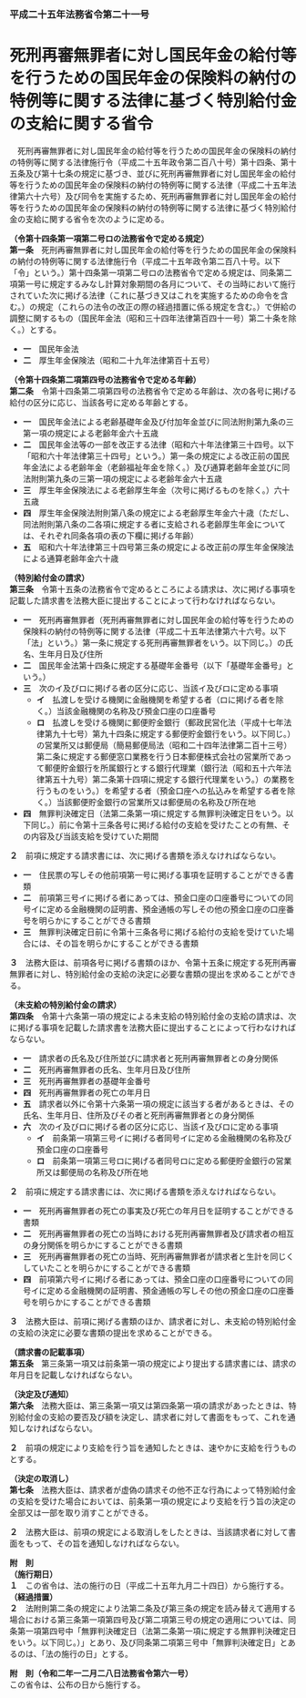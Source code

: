 ### 平成二十五年法務省令第二十一号  
# 死刑再審無罪者に対し国民年金の給付等を行うための国民年金の保険料の納付の特例等に関する法律に基づく特別給付金の支給に関する省令  
　死刑再審無罪者に対し国民年金の給付等を行うための国民年金の保険料の納付の特例等に関する法律施行令（平成二十五年政令第二百八十号）第十四条、第十五条及び第十七条の規定に基づき、並びに死刑再審無罪者に対し国民年金の給付等を行うための国民年金の保険料の納付の特例等に関する法律（平成二十五年法律第六十六号）及び同令を実施するため、死刑再審無罪者に対し国民年金の給付等を行うための国民年金の保険料の納付の特例等に関する法律に基づく特別給付金の支給に関する省令を次のように定める。  
  
**（令第十四条第一項第二号ロの法務省令で定める規定）**  
**第一条**　死刑再審無罪者に対し国民年金の給付等を行うための国民年金の保険料の納付の特例等に関する法律施行令（平成二十五年政令第二百八十号。以下「令」という。）第十四条第一項第二号ロの法務省令で定める規定は、同条第二項第一号に規定するみなし計算対象期間の各月について、その当時において施行されていた次に掲げる法律（これに基づき又はこれを実施するための命令を含む。）の規定（これらの法令の改正の際の経過措置に係る規定を含む。）で併給の調整に関するもの（国民年金法（昭和三十四年法律第百四十一号）第二十条を除く。）とする。  
* **一**　国民年金法  
* **二**　厚生年金保険法（昭和二十九年法律第百十五号）  
  
**（令第十四条第二項第四号の法務省令で定める年齢）**  
**第二条**　令第十四条第二項第四号の法務省令で定める年齢は、次の各号に掲げる給付の区分に応じ、当該各号に定める年齢とする。  
* **一**　国民年金法による老齢基礎年金及び付加年金並びに同法附則第九条の三第一項の規定による老齢年金六十五歳  
* **二**　国民年金法等の一部を改正する法律（昭和六十年法律第三十四号。以下「昭和六十年法律第三十四号」という。）第一条の規定による改正前の国民年金法による老齢年金（老齢福祉年金を除く。）及び通算老齢年金並びに同法附則第九条の三第一項の規定による老齢年金六十五歳  
* **三**　厚生年金保険法による老齢厚生年金（次号に掲げるものを除く。）六十五歳  
* **四**　厚生年金保険法附則第八条の規定による老齢厚生年金六十歳（ただし、同法附則第八条の二各項に規定する者に支給される老齢厚生年金については、それぞれ同条各項の表の下欄に掲げる年齢）  
* **五**　昭和六十年法律第三十四号第三条の規定による改正前の厚生年金保険法による通算老齢年金六十歳  
  
**（特別給付金の請求）**  
**第三条**　令第十五条の法務省令で定めるところによる請求は、次に掲げる事項を記載した請求書を法務大臣に提出することによって行わなければならない。  
* **一**　死刑再審無罪者（死刑再審無罪者に対し国民年金の給付等を行うための保険料の納付の特例等に関する法律（平成二十五年法律第六十六号。以下「法」という。）第一条に規定する死刑再審無罪者をいう。以下同じ。）の氏名、生年月日及び住所  
* **二**　国民年金法第十四条に規定する基礎年金番号（以下「基礎年金番号」という。）  
* **三**　次のイ及びロに掲げる者の区分に応じ、当該イ及びロに定める事項  
	* **イ**　払渡しを受ける機関に金融機関を希望する者（ロに掲げる者を除く。）当該金融機関の名称及び預金口座の口座番号  
	* **ロ**　払渡しを受ける機関に郵便貯金銀行（郵政民営化法（平成十七年法律第九十七号）第九十四条に規定する郵便貯金銀行をいう。以下同じ。）の営業所又は郵便局（簡易郵便局法（昭和二十四年法律第二百十三号）第二条に規定する郵便窓口業務を行う日本郵便株式会社の営業所であって郵便貯金銀行を所属銀行とする銀行代理業（銀行法（昭和五十六年法律第五十九号）第二条第十四項に規定する銀行代理業をいう。）の業務を行うものをいう。）を希望する者（預金口座への払込みを希望する者を除く。）当該郵便貯金銀行の営業所又は郵便局の名称及び所在地  
* **四**　無罪判決確定日（法第二条第一項に規定する無罪判決確定日をいう。以下同じ。）前に令第十三条各号に掲げる給付の支給を受けたことの有無、その内容及び当該支給を受けていた期間  
  
**２**　前項に規定する請求書には、次に掲げる書類を添えなければならない。  
* **一**　住民票の写しその他前項第一号に掲げる事項を証明することができる書類  
* **二**　前項第三号イに掲げる者にあっては、預金口座の口座番号についての同号イに定める金融機関の証明書、預金通帳の写しその他の預金口座の口座番号を明らかにすることができる書類  
* **三**　無罪判決確定日前に令第十三条各号に掲げる給付の支給を受けていた場合には、その旨を明らかにすることができる書類  
  
**３**　法務大臣は、前項各号に掲げる書類のほか、令第十五条に規定する死刑再審無罪者に対し、特別給付金の支給の決定に必要な書類の提出を求めることができる。  
  
**（未支給の特別給付金の請求）**  
**第四条**　令第十六条第一項の規定による未支給の特別給付金の支給の請求は、次に掲げる事項を記載した請求書を法務大臣に提出することによって行わなければならない。  
* **一**　請求者の氏名及び住所並びに請求者と死刑再審無罪者との身分関係  
* **二**　死刑再審無罪者の氏名、生年月日及び住所  
* **三**　死刑再審無罪者の基礎年金番号  
* **四**　死刑再審無罪者の死亡の年月日  
* **五**　請求者以外に令第十六条第一項の規定に該当する者があるときは、その氏名、生年月日、住所及びその者と死刑再審無罪者との身分関係  
* **六**　次のイ及びロに掲げる者の区分に応じ、当該イ及びロに定める事項  
	* **イ**　前条第一項第三号イに掲げる者同号イに定める金融機関の名称及び預金口座の口座番号  
	* **ロ**　前条第一項第三号ロに掲げる者同号ロに定める郵便貯金銀行の営業所又は郵便局の名称及び所在地  
  
**２**　前項に規定する請求書には、次に掲げる書類を添えなければならない。  
* **一**　死刑再審無罪者の死亡の事実及び死亡の年月日を証明することができる書類  
* **二**　死刑再審無罪者の死亡の当時における死刑再審無罪者及び請求者の相互の身分関係を明らかにすることができる書類  
* **三**　死刑再審無罪者の死亡の当時、死刑再審無罪者が請求者と生計を同じくしていたことを明らかにすることができる書類  
* **四**　前項第六号イに掲げる者にあっては、預金口座の口座番号についての同号イに定める金融機関の証明書、預金通帳の写しその他の預金口座の口座番号を明らかにすることができる書類  
  
**３**　法務大臣は、前項に掲げる書類のほか、請求者に対し、未支給の特別給付金の支給の決定に必要な書類の提出を求めることができる。  
  
**（請求書の記載事項）**  
**第五条**　第三条第一項又は前条第一項の規定により提出する請求書には、請求の年月日を記載しなければならない。  
  
**（決定及び通知）**  
**第六条**　法務大臣は、第三条第一項又は第四条第一項の請求があったときは、特別給付金の支給の要否及び額を決定し、請求者に対して書面をもって、これを通知しなければならない。  
  
**２**　前項の規定により支給を行う旨を通知したときは、速やかに支給を行うものとする。  
  
**（決定の取消し）**  
**第七条**　法務大臣は、請求者が虚偽の請求その他不正な行為によって特別給付金の支給を受けた場合においては、前条第一項の規定により支給を行う旨の決定の全部又は一部を取り消すことができる。  
  
**２**　法務大臣は、前項の規定による取消しをしたときは、当該請求者に対して書面をもって、その旨を通知しなければならない。  
  
**附　則**  
**（施行期日）**  
**１**　この省令は、法の施行の日（平成二十五年九月二十四日）から施行する。  
**（経過措置）**  
**２**　法附則第二条の規定により法第二条及び第三条の規定を読み替えて適用する場合における第三条第一項第四号及び第二項第三号の規定の適用については、同条第一項第四号中「無罪判決確定日（法第二条第一項に規定する無罪判決確定日をいう。以下同じ。）」とあり、及び同条第二項第三号中「無罪判決確定日」とあるのは、「法の施行の日」とする。  
  
**附　則（令和二年一二月二八日法務省令第六一号）**  
この省令は、公布の日から施行する。  
  
